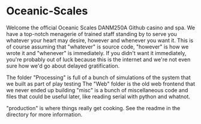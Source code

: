 Oceanic-Scales
==============

Welcome the official Oceanic Scales DANM250A Github casino and spa. We have a top-notch menagerie of trained staff standing by to serve you whatever your heart may desire, however and whenever you want it.  This is of course assuming that "whatever" is source code, "however" is how we wrote it and "whenever" is immediately.  If you didn't want it immediately, you're probably out of luck because this is the internet and we're not even sure how we'd go about delayed gratification.

The folder "Processing" is full of a bunch of simulations of the system that we built as part of play testing
The "Web" folder is the old web frontend that we never ended up building
"misc" is a bunch of miscellaneous code and files that could be useful later, like reading serial with python and whatnot.

"production" is where things really get cooking.  See the readme in the directory for more information.